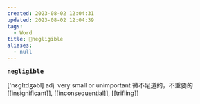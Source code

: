 ```yaml
---
created: 2023-08-02 12:04:31
updated: 2023-08-02 12:04:39
tags:
  - Word
title: 📖negligible
aliases:
  - null
---
```


<pre><strong>negligible</strong></pre>
['nɛɡlɪdʒəbl]
adj. very small or unimportant 微不⾜道的，不重要的
[[insignificant]], [[inconsequential]], [[trifling]]
